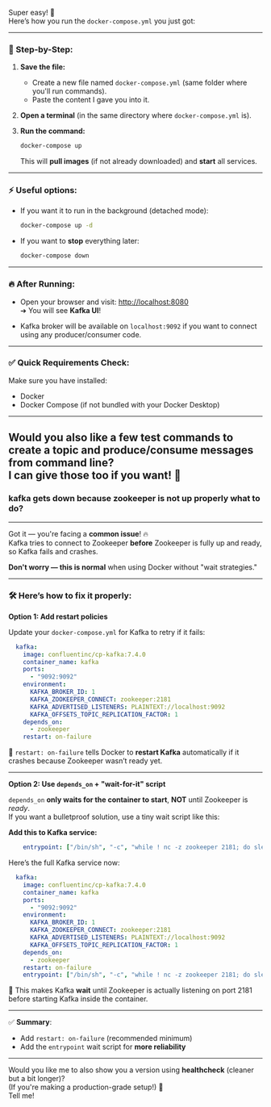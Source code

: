Super easy! 🚀  
Here’s how you run the `docker-compose.yml` you just got:

---

### 📜 Step-by-Step:

1. **Save the file:**
   - Create a new file named `docker-compose.yml` (same folder where you'll run commands).
   - Paste the content I gave you into it.

2. **Open a terminal** (in the same directory where `docker-compose.yml` is).

3. **Run the command:**
   ```bash
   docker-compose up
   ```
   This will **pull images** (if not already downloaded) and **start** all services.

---

### ⚡ Useful options:

- If you want it to run in the background (detached mode):
  ```bash
  docker-compose up -d
  ```

- If you want to **stop** everything later:
  ```bash
  docker-compose down
  ```

---

### 🔥 After Running:
- Open your browser and visit: [http://localhost:8080](http://localhost:8080)  
  ➔ You will see **Kafka UI**!

- Kafka broker will be available on `localhost:9092` if you want to connect using any producer/consumer code.

---

### ✅ Quick Requirements Check:

Make sure you have installed:
- Docker
- Docker Compose (if not bundled with your Docker Desktop)

---

Would you also like a few test commands to **create a topic** and **produce/consume** messages from command line?  
I can give those too if you want! 🎯
---
### **kafka gets down because zookeeper is not up properly what to do?**
---
Got it — you're facing a **common issue**! 🔥  
Kafka tries to connect to Zookeeper **before** Zookeeper is fully up and ready, so Kafka fails and crashes.

**Don't worry — this is normal** when using Docker without "wait strategies."

---

### 🛠️ Here’s how to fix it properly:

**Option 1: Add restart policies**
  
Update your `docker-compose.yml` for Kafka to retry if it fails:

```yaml
  kafka:
    image: confluentinc/cp-kafka:7.4.0
    container_name: kafka
    ports:
      - "9092:9092"
    environment:
      KAFKA_BROKER_ID: 1
      KAFKA_ZOOKEEPER_CONNECT: zookeeper:2181
      KAFKA_ADVERTISED_LISTENERS: PLAINTEXT://localhost:9092
      KAFKA_OFFSETS_TOPIC_REPLICATION_FACTOR: 1
    depends_on:
      - zookeeper
    restart: on-failure
```

🔵 `restart: on-failure` tells Docker to **restart Kafka** automatically if it crashes because Zookeeper wasn’t ready yet.

---

**Option 2: Use `depends_on` + "wait-for-it" script**

`depends_on` **only waits for the container to start**, **NOT** until Zookeeper is _ready_.  
If you want a bulletproof solution, use a tiny wait script like this:

**Add this to Kafka service:**

```yaml
    entrypoint: ["/bin/sh", "-c", "while ! nc -z zookeeper 2181; do sleep 1; done; /etc/confluent/docker/run"]
```

Here’s the full Kafka service now:

```yaml
  kafka:
    image: confluentinc/cp-kafka:7.4.0
    container_name: kafka
    ports:
      - "9092:9092"
    environment:
      KAFKA_BROKER_ID: 1
      KAFKA_ZOOKEEPER_CONNECT: zookeeper:2181
      KAFKA_ADVERTISED_LISTENERS: PLAINTEXT://localhost:9092
      KAFKA_OFFSETS_TOPIC_REPLICATION_FACTOR: 1
    depends_on:
      - zookeeper
    restart: on-failure
    entrypoint: ["/bin/sh", "-c", "while ! nc -z zookeeper 2181; do sleep 1; done; /etc/confluent/docker/run"]
```

🔵 This makes Kafka **wait** until Zookeeper is actually listening on port 2181 before starting Kafka inside the container.

---
  
✅ **Summary**:
- Add `restart: on-failure` (recommended minimum)
- Add the `entrypoint` wait script for **more reliability**

---

Would you like me to also show you a version using **healthcheck** (cleaner but a bit longer)?  
(If you're making a production-grade setup!) 🚀  
Tell me!

